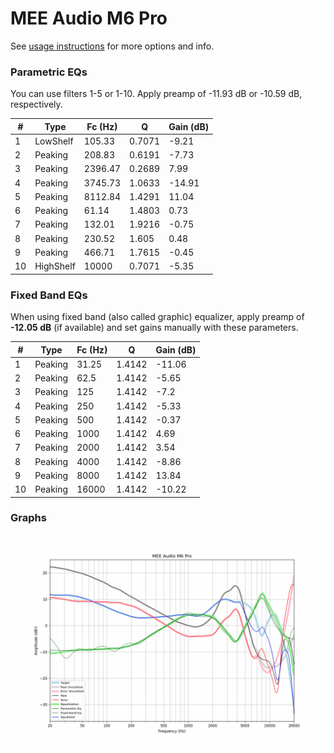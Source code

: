 # MEE Audio M6 Pro
See [usage instructions](https://github.com/jaakkopasanen/AutoEq#usage) for more options and info.

### Parametric EQs
You can use filters 1-5 or 1-10. Apply preamp of -11.93 dB or -10.59 dB, respectively.

|   # | Type      |   Fc (Hz) |      Q |   Gain (dB) |
|-----|-----------|-----------|--------|-------------|
|   1 | LowShelf  |    105.33 | 0.7071 |       -9.21 |
|   2 | Peaking   |    208.83 | 0.6191 |       -7.73 |
|   3 | Peaking   |   2396.47 | 0.2689 |        7.99 |
|   4 | Peaking   |   3745.73 | 1.0633 |      -14.91 |
|   5 | Peaking   |   8112.84 | 1.4291 |       11.04 |
|   6 | Peaking   |     61.14 | 1.4803 |        0.73 |
|   7 | Peaking   |    132.01 | 1.9216 |       -0.75 |
|   8 | Peaking   |    230.52 | 1.605  |        0.48 |
|   9 | Peaking   |    466.71 | 1.7615 |       -0.45 |
|  10 | HighShelf |  10000    | 0.7071 |       -5.35 |

### Fixed Band EQs
When using fixed band (also called graphic) equalizer, apply preamp of **-12.05 dB** (if available) and set gains manually with these parameters.

|   # | Type    |   Fc (Hz) |      Q |   Gain (dB) |
|-----|---------|-----------|--------|-------------|
|   1 | Peaking |     31.25 | 1.4142 |      -11.06 |
|   2 | Peaking |     62.5  | 1.4142 |       -5.65 |
|   3 | Peaking |    125    | 1.4142 |       -7.2  |
|   4 | Peaking |    250    | 1.4142 |       -5.33 |
|   5 | Peaking |    500    | 1.4142 |       -0.37 |
|   6 | Peaking |   1000    | 1.4142 |        4.69 |
|   7 | Peaking |   2000    | 1.4142 |        3.54 |
|   8 | Peaking |   4000    | 1.4142 |       -8.86 |
|   9 | Peaking |   8000    | 1.4142 |       13.84 |
|  10 | Peaking |  16000    | 1.4142 |      -10.22 |

### Graphs
![](./MEE%20Audio%20M6%20Pro.png)
